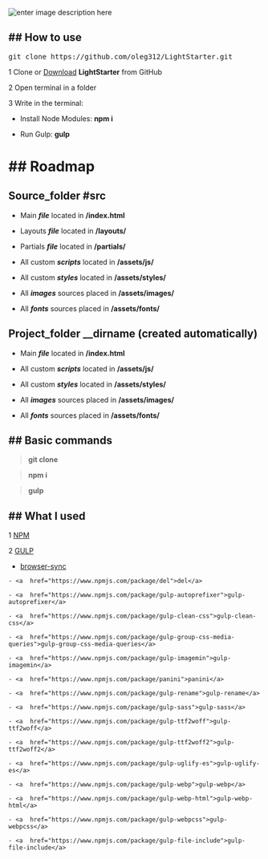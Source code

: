 ![enter image description here](https://i.imgur.com/s24qHXA.png)

## ## How to use

<pre>git clone https://github.com/oleg312/LightStarter.git</pre>

1 Clone or <a  href="https://github.com/oleg312/LightStarter/archive/main.zip">Download</a> **LightStarter** from GitHub

2 Open terminal in a folder

3 Write in the terminal:

- Install Node Modules: **npm i**

- Run Gulp: **gulp**

# ## Roadmap

## Source_folder **#src**

- Main **_file_** located in **/index.html**

- Layouts **_file_** located in **/layouts/**

- Partials **_file_** located in **/partials/**

- All custom **_scripts_** located in **/assets/js/**

- All custom **_styles_** located in **/assets/styles/**

- All **_images_** sources placed in **/assets/images/**

- All **_fonts_** sources placed in **/assets/fonts/**

## Project_folder **__dirname** (created automatically)

- Main **_file_** located in **/index.html**

- All custom **_scripts_** located in **/assets/js/**

- All custom **_styles_** located in **/assets/styles/**

- All **_images_** sources placed in **/assets/images/**

- All **_fonts_** sources placed in **/assets/fonts/**

## ## Basic commands

> **git clone**

> **npm i**

> **gulp**

## ## What I used

1 <a  href="https://www.npmjs.com/">NPM</a>

2 <a  href="https://gulpjs.com/">GULP</a>

   - <a  href="https://www.npmjs.com/package/browser-sync">browser-sync</a>

	- <a  href="https://www.npmjs.com/package/del">del</a>

	- <a  href="https://www.npmjs.com/package/gulp-autoprefixer">gulp-autoprefixer</a>

	- <a  href="https://www.npmjs.com/package/gulp-clean-css">gulp-clean-css</a>

	- <a  href="https://www.npmjs.com/package/gulp-group-css-media-queries">gulp-group-css-media-queries</a>

	- <a  href="https://www.npmjs.com/package/gulp-imagemin">gulp-imagemin</a>

	- <a  href="https://www.npmjs.com/package/panini">panini</a>

	- <a  href="https://www.npmjs.com/package/gulp-rename">gulp-rename</a>

	- <a  href="https://www.npmjs.com/package/gulp-sass">gulp-sass</a>

	- <a  href="https://www.npmjs.com/package/gulp-ttf2woff">gulp-ttf2woff</a>

	- <a  href="https://www.npmjs.com/package/gulp-ttf2woff2">gulp-ttf2woff2</a>

	- <a  href="https://www.npmjs.com/package/gulp-uglify-es">gulp-uglify-es</a>

	- <a  href="https://www.npmjs.com/package/gulp-webp">gulp-webp</a>

	- <a  href="https://www.npmjs.com/package/gulp-webp-html">gulp-webp-html</a>

	- <a  href="https://www.npmjs.com/package/gulp-webpcss">gulp-webpcss</a>

	- <a  href="https://www.npmjs.com/package/gulp-file-include">gulp-file-include</a>

